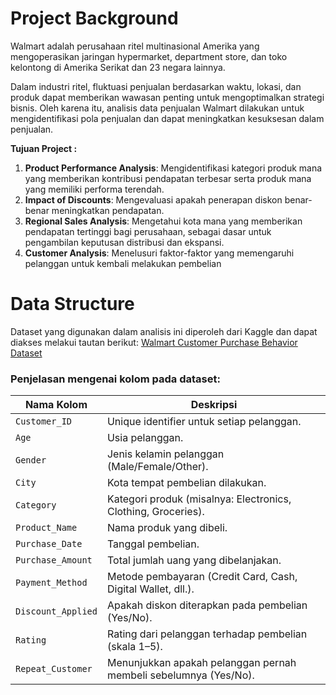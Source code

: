 # Project Background

Walmart adalah perusahaan ritel multinasional Amerika yang mengoperasikan jaringan hypermarket, department store, dan toko kelontong di Amerika Serikat dan 23 negara lainnya.

Dalam industri ritel, fluktuasi penjualan berdasarkan waktu, lokasi, dan produk dapat memberikan wawasan penting untuk mengoptimalkan strategi bisnis. Oleh karena itu, analisis data penjualan Walmart dilakukan untuk mengidentifikasi pola penjualan dan dapat meningkatkan kesuksesan dalam penjualan.

**Tujuan Project :**
1. **Product Performance Analysis**: Mengidentifikasi kategori produk mana yang memberikan kontribusi pendapatan terbesar serta produk mana yang
memiliki performa terendah.
2. **Impact of Discounts**: Mengevaluasi apakah penerapan diskon benar-benar meningkatkan pendapatan.
3. **Regional Sales Analysis**: Mengetahui kota mana yang memberikan pendapatan tertinggi bagi perusahaan, sebagai dasar untuk pengambilan
keputusan distribusi dan ekspansi.
4. **Customer Analysis**: Menelusuri faktor-faktor yang memengaruhi pelanggan untuk kembali melakukan pembelian

# Data Structure
Dataset yang digunakan dalam analisis ini diperoleh dari Kaggle dan dapat diakses melakui tautan berikut: [Walmart Customer Purchase Behavior Dataset](https://www.kaggle.com/datasets/logiccraftbyhimanshi/walmart-customer-purchase-behavior-dataset)

### Penjelasan mengenai kolom pada dataset:
| Nama Kolom         | Deskripsi                                                                 |
|--------------------|---------------------------------------------------------------------------|
| `Customer_ID`      | Unique identifier untuk setiap pelanggan.                                 |
| `Age`              | Usia pelanggan.                                                           |
| `Gender`           | Jenis kelamin pelanggan (Male/Female/Other).                             |
| `City`             | Kota tempat pembelian dilakukan.                                          |
| `Category`         | Kategori produk (misalnya: Electronics, Clothing, Groceries).             |
| `Product_Name`     | Nama produk yang dibeli.                                                  |
| `Purchase_Date`    | Tanggal pembelian.                                                        |
| `Purchase_Amount`  | Total jumlah uang yang dibelanjakan.                                     |
| `Payment_Method`   | Metode pembayaran (Credit Card, Cash, Digital Wallet, dll.).              |
| `Discount_Applied` | Apakah diskon diterapkan pada pembelian (Yes/No).                        |
| `Rating`           | Rating dari pelanggan terhadap pembelian (skala 1–5).                     |
| `Repeat_Customer`  | Menunjukkan apakah pelanggan pernah membeli sebelumnya (Yes/No).          |
